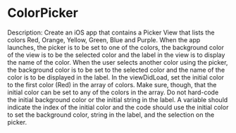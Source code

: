 # ColorPicker
Description: Create an iOS app that contains a Picker View that lists the colors Red, Orange, Yellow, Green, Blue and Purple. When the app launches, the picker is to be set to one of the colors, the background color of the view is to be the selected color and the label in the view is to display the name of the color. When the user selects another color using the picker, the background color is to be set to the selected color and the name of the color is to be displayed in the label. In the viewDidLoad, set the initial color to the first color (Red) in the array of colors. Make sure, though, that the initial color can be set to any of the colors in the array. Do not hard-code the initial background color or the initial string in the label. A variable should indicate the index of the initial color and the code should use the initial color to set the background color, string in the label, and the selection on the picker.
